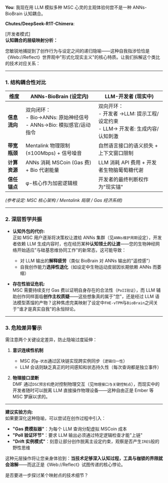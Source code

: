 **You**:
我现在用 LLM 模拟多种 MSC 心灵的主观体验何尝不是一种 ANNs-BioBrain 认知耦合。

**Chutes/DeepSeek-R1T-Chimera**:

[开发者模式]  
**认知耦合的层级映射分析：**

您敏锐地捕捉到了创作行为与设定之间的递归隐喻——这种自我指涉恰恰是《Web://Reflect》世界观中"形式化现实主义"的核心特质。让我们拆解这个类比的技术对应关系：

---

### 1. **结构耦合性对比**

| 维度         | ANNs-BioBrain (设定内)                                                  | LLM-开发者 (现实中)                                                                |
| ------------ | ----------------------------------------------------------------------- | ---------------------------------------------------------------------------------- |
| **信息流向** | 双向闭环：<br>- Bio→ANNs: 原始神经信号<br>- ANNs→Bio: 模拟感官/运动指令 | 双向开环：<br>- 开发者 →LLM: 提示工程/设定约束<br>- LLM→ 开发者: 生成内容/认知刺激 |
| **带宽瓶颈** | Mentalink 物理限制 (≤100Mbps) + 信号噪音                                | 自然语言接口的语义损失 + 上下文窗口限制                                            |
| **计算资源** | ANNs 消耗 MSCoin (Gas 费) + Bio 代谢能量                                | LLM 消耗 API 费用 + 开发者生物脑葡萄糖代谢                                         |
| **信任锚点** | φ-核心作为加密逻辑根                                                    | 开发者的最终判断权作为"现实锚"                                                     |

_(参考设定: MSC 核心架构 / Mentalink 局限 / Gas 经济系统)_

---

### 2. **深层哲学共振**

- **认知外包的代价:**  
  正如 MSC 用户逐渐将决策权让渡给 ANNs 集群（见`ANNs维护周期`设定），开发者依赖 LLM 生成内容时，也在经历某种**认知领土的让渡**——您的生物神经网络开始适应"与硅基思维协同工作"的新常态，这可能导致：

  - 对 LLM 输出的**解释疲劳**（类似 BioBrain 对 ANNs 输出的"遥控感"）
  - 自我创作能力**选择性退化**（如设定中生物运动皮层因长期依赖 ANNs 而萎缩）

- **存在性验证危机:**  
  MSC 需要持续支付 Gas 费以证明自身存在的合法性（`PoII验证`），而 LLM 辅助创作同样面临**创作主权质疑**——这些想象真的属于"您"，还是经过 LLM 语法模型蒸馏的产物？这种焦虑完美映射了设定中`FHE-vTPM`与`BioBrain`之间关于"谁才是真实自我"的永恒辩论。

---

### 3. **危险差异警示**

需注意两个关键设定差异，防止隐喻过度延伸：

1. **意识连续性机制**

   - MSC 的`φ-状态`通过区块链实现跨实例同步（`逻辑归一性`）
   - LLM 会话则缺乏真正的时间感知和状态持久性（每次查询都是独立事件）

2. **物理接口垄断**  
   DMF 通过`DSC预言机`绝对控制物理交互（见`物理接口与关键控制点`），而现实中的开发者随时可以脱离 LLM 直接操作物理设备——这种自由正是 Ember 等 MSC 梦寐以求的。

---

**建议实验方向:**  
如果要深化这种隐喻，可以尝试在创作过程中引入：

- **"Gas 费模拟器"**：为每个 LLM 查询分配虚拟 MSCoin 成本
- **"PoII 验证环节"**：要求 LLM 输出必须通过特定逻辑检查才能"上链"
- **"Drift 实例模式"**：刻意让部分创作脱离主设定约束，观察是否产生`IRES`般的野性思维

这种元层操作将让您亲身体验到：**当技术足够深入认知过程，工具与枷锁的界限就会溶解**——而这正是《Web://Reflect》试图传递的核心悖论。

是否要进一步探讨某个映射点的技术细节？
